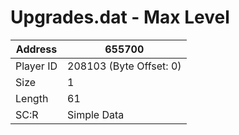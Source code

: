 
#  Upgrades.dat - Max Level
Address   | 655700
----------|-------------
Player ID | 208103 (Byte Offset: 0)
Size 	  | 1
Length 	  | 61
SC:R      | Simple Data


